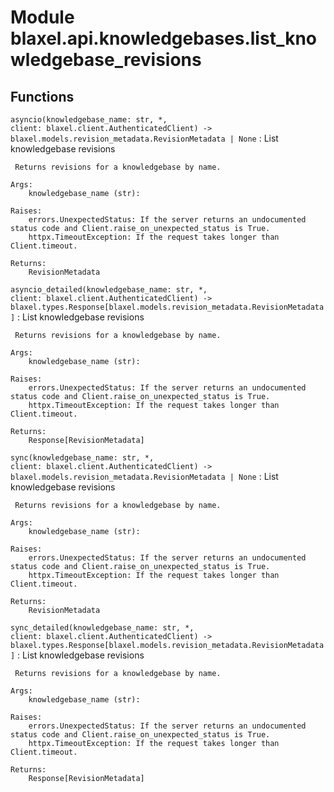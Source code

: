 Module blaxel.api.knowledgebases.list_knowledgebase_revisions
=============================================================

Functions
---------

`asyncio(knowledgebase_name: str, *, client: blaxel.client.AuthenticatedClient) ‑> blaxel.models.revision_metadata.RevisionMetadata | None`
:   List knowledgebase revisions
    
     Returns revisions for a knowledgebase by name.
    
    Args:
        knowledgebase_name (str):
    
    Raises:
        errors.UnexpectedStatus: If the server returns an undocumented status code and Client.raise_on_unexpected_status is True.
        httpx.TimeoutException: If the request takes longer than Client.timeout.
    
    Returns:
        RevisionMetadata

`asyncio_detailed(knowledgebase_name: str, *, client: blaxel.client.AuthenticatedClient) ‑> blaxel.types.Response[blaxel.models.revision_metadata.RevisionMetadata]`
:   List knowledgebase revisions
    
     Returns revisions for a knowledgebase by name.
    
    Args:
        knowledgebase_name (str):
    
    Raises:
        errors.UnexpectedStatus: If the server returns an undocumented status code and Client.raise_on_unexpected_status is True.
        httpx.TimeoutException: If the request takes longer than Client.timeout.
    
    Returns:
        Response[RevisionMetadata]

`sync(knowledgebase_name: str, *, client: blaxel.client.AuthenticatedClient) ‑> blaxel.models.revision_metadata.RevisionMetadata | None`
:   List knowledgebase revisions
    
     Returns revisions for a knowledgebase by name.
    
    Args:
        knowledgebase_name (str):
    
    Raises:
        errors.UnexpectedStatus: If the server returns an undocumented status code and Client.raise_on_unexpected_status is True.
        httpx.TimeoutException: If the request takes longer than Client.timeout.
    
    Returns:
        RevisionMetadata

`sync_detailed(knowledgebase_name: str, *, client: blaxel.client.AuthenticatedClient) ‑> blaxel.types.Response[blaxel.models.revision_metadata.RevisionMetadata]`
:   List knowledgebase revisions
    
     Returns revisions for a knowledgebase by name.
    
    Args:
        knowledgebase_name (str):
    
    Raises:
        errors.UnexpectedStatus: If the server returns an undocumented status code and Client.raise_on_unexpected_status is True.
        httpx.TimeoutException: If the request takes longer than Client.timeout.
    
    Returns:
        Response[RevisionMetadata]